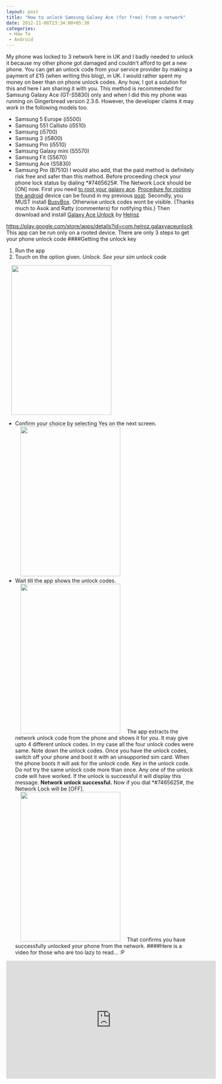 ```yaml
---
layout: post
title: "How to unlock Samsung Galaxy Ace (for free) from a network"
date: 2012-11-06T23:34:00+05:30
categories:
 - How To
 - Android
---
```

My phone was locked to 3 network here in UK and I badly needed to unlock it because my other phone got damaged and couldn't afford to get a new phone. You can get an unlock code from your service provider by making a payment of £15 (when writing this blog), in UK. I would rather spent my money on beer than on phone unlock codes. Any how, I got a solution for this and here I am sharing it with you.
This method is recommended for Samsung Galaxy Ace (GT-S5830) only and when I did this my phone was running on Gingerbread version 2.3.6. However, the developer claims it may work in the following models too.
* Samsung 5 Europe (i5500)
* Samsung 551 Callisto (i5510)
* Samsung (i5700)
* Samsung 3 (i5800)
* Samsung Pro (i5510)
* Samsung Galaxy mini (S5570)
* Samsung Fit (S5670)
* Samsung Ace (S5830)
* Samsung Pro (B7510)
I would also add, that the paid method is definitely risk free and safer than this method.
Before proceeding check your phone lock status by dialing *#7465625#. The Network Lock should be [ON] now.
First you need <a href="/2012/11/how-to-root-your-samsung-galaxy-ace.html">to root your galaxy ace</a>. <a href="/2012/11/how-to-root-your-samsung-galaxy-ace.html">Procedure for rooting the android</a> device can be found in my previous <a href="/2012/11/how-to-root-your-samsung-galaxy-ace.html">post</a>.
Secondly, you MUST install <a href="http://goo.gl/JOPF8">BusyBox</a>. Otherwise unlock codes wont be visible. {Thanks much to Asok and Ratty (commenters) for notifying this.}
Then download and install <a href="http://goo.gl/lT2Yz">Galaxy Ace Unlock</a> by <a href="http://goo.gl/D5Cg4">Helroz</a>
    
<a href="https://play.google.com/store/apps/details?id=com.helroz.galaxyaceunlock">https://play.google.com/store/apps/details?id=com.helroz.galaxyaceunlock</a>
This app can be run only on a  rooted device. There are only 3 steps to get your phone unlock code
####Getting the unlock key
1. Run the app
2. Touch on the option given. <em>Unlock. See your sim unlock code</em>
    
<a href="http://1.bp.blogspot.com/-WQ-bNPQ-ezI/UJlN9OcFnnI/AAAAAAAADxc/MUTiLahTtb8/s1600/SC20121106-174547.png" imageanchor="1" style="margin-left:1em; margin-right:1em"><img border="0" height="400" width="267" src="http://1.bp.blogspot.com/-WQ-bNPQ-ezI/UJlN9OcFnnI/AAAAAAAADxc/MUTiLahTtb8/s400/SC20121106-174547.png" /></a>
* Confirm your choice by selecting Yes on the next screen.
<a href="http://1.bp.blogspot.com/-2uNbRETZnMs/UJlOEZtscsI/AAAAAAAADxo/-1gmRBihI-4/s1600/SC20121106-174600.png" imageanchor="1" style="margin-left:1em; margin-right:1em"><img border="0" height="400" width="267" src="http://1.bp.blogspot.com/-2uNbRETZnMs/UJlOEZtscsI/AAAAAAAADxo/-1gmRBihI-4/s400/SC20121106-174600.png" /></a>
* Wait till the app shows the unlock codes.
<a href="http://3.bp.blogspot.com/-jNFJf8ZiyqU/UJbK4pgwrjI/AAAAAAAADw8/qM4ws_1XMGE/s1600/SC20121013-235211.png" imageanchor="1" style="margin-left:1em; margin-right:1em"><img border="0" height="400" width="267" src="http://3.bp.blogspot.com/-jNFJf8ZiyqU/UJbK4pgwrjI/AAAAAAAADw8/qM4ws_1XMGE/s400/SC20121013-235211.png" /></a> 
The app extracts the network unlock code from the phone and shows it for you. It may give upto 4 different unlock codes. In my case all the four unlock codes were same. Note down the unlock codes.
Once you have the unlock codes, switch off your phone and boot it with an unsupported sim card.
When the phone boots it will ask for the unlock code.
Key in the unlock code. Do not try the same unlock code more than once. Any one of the unlock code will have worked.
If the unlock is successful it will display this message. <strong>Network unlock successful.</strong>
Now if you dial *#7465625#, the Network Lock will be [OFF].
<a href="http://1.bp.blogspot.com/-M6SxKa3Qa1Q/UJlNtvxnUoI/AAAAAAAADxQ/hv9O0fyrzjU/s1600/SC20121106-174519.png" imageanchor="1" style="margin-left:1em; margin-right:1em"><img border="0" height="400" width="267" src="http://1.bp.blogspot.com/-M6SxKa3Qa1Q/UJlNtvxnUoI/AAAAAAAADxQ/hv9O0fyrzjU/s400/SC20121106-174519.png" /></a>
That confirms you have successfully unlocked your phone from the network.
####Here is a video for those who are too lazy to read... :P
<iframe width="560" height="315" src="http://www.youtube.com/embed/o_J4mSBojCc" frameborder="0" allowfullscreen></iframe>

